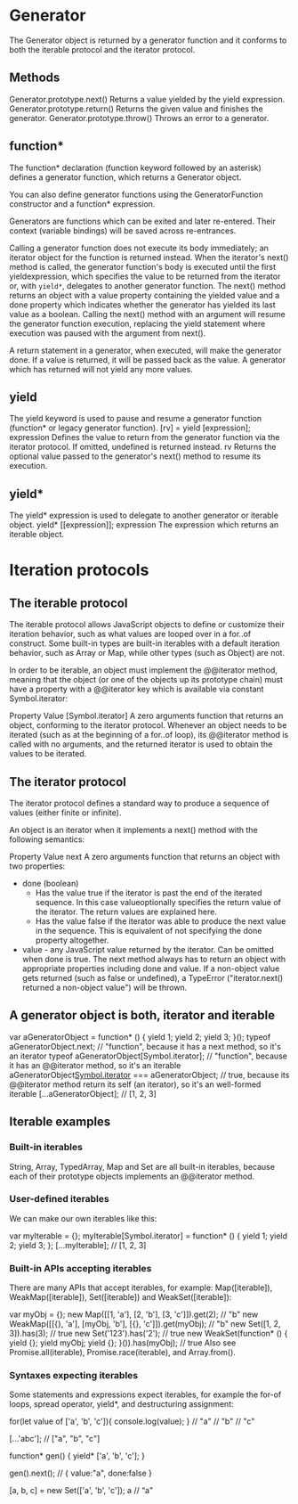 # Generator

The Generator object is returned by a generator function and it conforms to both the iterable protocol and the iterator protocol.

## Methods

Generator.prototype.next()
Returns a value yielded by the yield expression.
Generator.prototype.return()
Returns the given value and finishes the generator.
Generator.prototype.throw()
Throws an error to a generator.

## function*

The function* declaration (function keyword followed by an asterisk) defines a generator function, which returns a Generator object.

You can also define generator functions using the GeneratorFunction constructor and a function* expression.

Generators are functions which can be exited and later re-entered. Their context (variable bindings) will be saved across re-entrances.

Calling a generator function does not execute its body immediately; an iterator object for the function is returned instead. When the iterator's next() method is called, the generator function's body is executed until the first yieldexpression, which specifies the value to be returned from the iterator or, with `yield*`, delegates to another generator function. The next() method returns an object with a value property containing the yielded value and a done property which indicates whether the generator has yielded its last value as a boolean. Calling the next() method with an argument will resume the generator function execution, replacing the yield statement where execution was paused with the argument from next(). 

A return statement in a generator, when executed, will make the generator done. If a value is returned, it will be passed back as the value. A generator which has returned will not yield any more values.



## yield

The yield keyword is used to pause and resume a generator function (function* or legacy generator function).
[rv] = yield [expression];
expression
Defines the value to return from the generator function via the iterator protocol. If omitted, undefined is returned instead.
rv
Returns the optional value passed to the generator's next() method to resume its execution.

## yield*

The yield* expression is used to delegate to another generator or iterable object.
yield* [[expression]];
expression
The expression which returns an iterable object.


# Iteration protocols

## The iterable protocol

The iterable protocol allows JavaScript objects to define or customize their iteration behavior, such as what values are looped over in a for..of construct. Some built-in types are built-in iterables with a default iteration behavior, such as Array or Map, while other types (such as Object) are not.

In order to be iterable, an object must implement the @@iterator method, meaning that the object (or one of the objects up its prototype chain) must have a property with a @@iterator key which is available via constant Symbol.iterator:

Property
Value
[Symbol.iterator]
A zero arguments function that returns an object, conforming to the iterator protocol. 
Whenever an object needs to be iterated (such as at the beginning of a for..of loop), its @@iterator method is called with no arguments, and the returned iterator is used to obtain the values to be iterated.

## The iterator protocol

The iterator protocol defines a standard way to produce a sequence of values (either finite or infinite).

An object is an iterator when it implements a next() method with the following semantics:

Property
Value
next
A zero arguments function that returns an object with two properties:

* done (boolean)
    * Has the value true if the iterator is past the end of the iterated sequence. In this case valueoptionally specifies the return value of the iterator. The return values are explained here.
    * Has the value false if the iterator was able to produce the next value in the sequence. This is equivalent of not specifying the done property altogether.
* value - any JavaScript value returned by the iterator. Can be omitted when done is true.
The next method always has to return an object with appropriate properties including done and value. If a non-object value gets returned (such as false or undefined), a TypeError ("iterator.next() returned a non-object value") will be thrown.


## A generator object is both, iterator and iterable

var aGeneratorObject = function* () {
    yield 1;
    yield 2;
    yield 3;
}();
typeof aGeneratorObject.next;
// "function", because it has a next method, so it's an iterator
typeof aGeneratorObject[Symbol.iterator];
// "function", because it has an @@iterator method, so it's an iterable
aGeneratorObject[Symbol.iterator]() === aGeneratorObject;
// true, because its @@iterator method return its self (an iterator), so it's an well-formed iterable
[...aGeneratorObject];
// [1, 2, 3]


## Iterable examples

### Built-in iterables

String, Array, TypedArray, Map and Set are all built-in iterables, because each of their prototype objects implements an @@iterator method.

### User-defined iterables

We can make our own iterables like this:

var myIterable = {};
myIterable[Symbol.iterator] = function* () {
    yield 1;
    yield 2;
    yield 3;
};
[...myIterable]; // [1, 2, 3]

### Built-in APIs accepting iterables

There are many APIs that accept iterables, for example: Map([iterable]), WeakMap([iterable]), Set([iterable]) and WeakSet([iterable]):

var myObj = {};
new Map([[1, 'a'], [2, 'b'], [3, 'c']]).get(2);               // "b"
new WeakMap([[{}, 'a'], [myObj, 'b'], [{}, 'c']]).get(myObj); // "b"
new Set([1, 2, 3]).has(3);                               // true
new Set('123').has('2');                                 // true
new WeakSet(function* () {
    yield {};
    yield myObj;
    yield {};
}()).has(myObj);                                         // true
Also see Promise.all(iterable), Promise.race(iterable), and Array.from().

### Syntaxes expecting iterables

Some statements and expressions expect iterables, for example the for-of loops, spread operator, yield*, and destructuring assignment:

for(let value of ['a', 'b', 'c']){
    console.log(value);
}
// "a"
// "b"
// "c"

[...'abc']; // ["a", "b", "c"]

function* gen() {
  yield* ['a', 'b', 'c'];
}

gen().next(); // { value:"a", done:false }

[a, b, c] = new Set(['a', 'b', 'c']);
a // “a"

